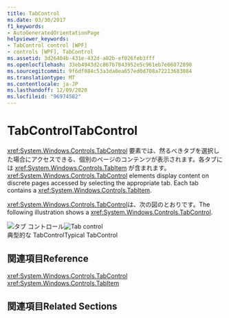 ```yaml
---
title: TabControl
ms.date: 03/30/2017
f1_keywords:
- AutoGeneratedOrientationPage
helpviewer_keywords:
- TabControl control [WPF]
- controls [WPF], TabControl
ms.assetid: 3d26404b-431e-432d-a82b-ef026feb3fff
ms.openlocfilehash: 33eb4943d2c867b7843952e5c961eb7e66072890
ms.sourcegitcommit: 9f6df084c53a3da0ea657ed0d708a72213683084
ms.translationtype: MT
ms.contentlocale: ja-JP
ms.lasthandoff: 12/09/2020
ms.locfileid: "96974582"
---
```

# <a name="tabcontrol"></a><span data-ttu-id="0960b-102">TabControl</span><span class="sxs-lookup"><span data-stu-id="0960b-102">TabControl</span></span>
<span data-ttu-id="0960b-103"><xref:System.Windows.Controls.TabControl> 要素では、然るべきタブを選択した場合にアクセスできる、個別のページのコンテンツが表示されます。各タブには <xref:System.Windows.Controls.TabItem> が含まれます。</span><span class="sxs-lookup"><span data-stu-id="0960b-103"><xref:System.Windows.Controls.TabControl> elements display content on discrete pages accessed by selecting the appropriate tab. Each tab contains a <xref:System.Windows.Controls.TabItem>.</span></span>  
  
 <span data-ttu-id="0960b-104"><xref:System.Windows.Controls.TabControl>は、次の図のとおりです。</span><span class="sxs-lookup"><span data-stu-id="0960b-104">The following illustration shows a <xref:System.Windows.Controls.TabControl>.</span></span>  
  
 <span data-ttu-id="0960b-105">![タブ コントロール](./media/ss-ctl-tabcontrol.gif "SS_CTL_tabcontrol")</span><span class="sxs-lookup"><span data-stu-id="0960b-105">![Tab control](./media/ss-ctl-tabcontrol.gif "SS_CTL_tabcontrol")</span></span>  
<span data-ttu-id="0960b-106">典型的な TabControl</span><span class="sxs-lookup"><span data-stu-id="0960b-106">Typical TabControl</span></span>  
  
## <a name="reference"></a><span data-ttu-id="0960b-107">関連項目</span><span class="sxs-lookup"><span data-stu-id="0960b-107">Reference</span></span>  
 <xref:System.Windows.Controls.TabControl>  
  <xref:System.Windows.Controls.TabItem>  
  
## <a name="related-sections"></a><span data-ttu-id="0960b-108">関連項目</span><span class="sxs-lookup"><span data-stu-id="0960b-108">Related Sections</span></span>
